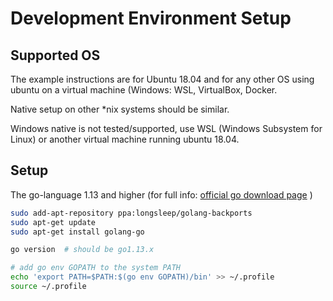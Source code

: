 # Development Environment Setup

## Supported OS

The example instructions are for Ubuntu 18.04 and for any other OS using ubuntu on a virtual machine (Windows: WSL, VirtualBox, Docker.

Native setup on other *nix systems should be similar.

Windows native is not tested/supported, use WSL (Windows Subsystem for Linux) or another virtual machine running ubuntu 18.04.

## Setup


The go-language 1.13 and higher (for full info: [official go download page](https://golang.org/dl/) )

```sh
sudo add-apt-repository ppa:longsleep/golang-backports
sudo apt-get update
sudo apt-get install golang-go

go version  # should be go1.13.x

# add go env GOPATH to the system PATH
echo 'export PATH=$PATH:$(go env GOPATH)/bin' >> ~/.profile
source ~/.profile
```

